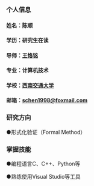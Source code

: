### 个人信息
#### 姓名：陈顺
#### 学历：研究生在读
#### 导师：[王恪铭][1]
#### 专业：计算机技术
#### 学校：[西南交通大学][2]
#### 邮箱：schen1998@foxmail.com
 <p><b></b></p>

### 研究方向
●形式化验证（Formal Method）
 <p><b></b></p>

### 掌握技能
●编程语言C、C++、Python等

●熟练使用Visual Studio等工具



  [1]: https://faculty.swjtu.edu.cn/KeMing_Wang/zh_CN/index.htm
  [2]: https://www.swjtu.edu.cn/
